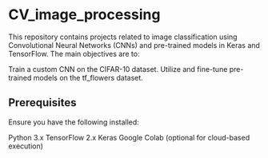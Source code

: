 # CV_image_processing
This repository contains projects related to image classification using Convolutional Neural Networks (CNNs) and pre-trained models in Keras and TensorFlow. The main objectives are to:

Train a custom CNN on the CIFAR-10 dataset.
Utilize and fine-tune pre-trained models on the tf_flowers dataset.


## Prerequisites

Ensure you have the following installed:

Python 3.x
TensorFlow 2.x
Keras
Google Colab (optional for cloud-based execution)

